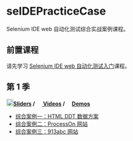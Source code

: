 # seIDEPracticeCase
Selenium IDE web 自动化测试综合实战案例课程。

## 前置课程
请先学习 [Selenium IDE web 自动化测试入门](https://github.com/wangding/courses/tree/master/seleniumIDE)课程。

## 第 1 季

**[<img src="https://raw.githubusercontent.com/wangding/courses/master/images/presentation.png" height="18"/>Sliders](Season01.pptx) / [<img src="https://raw.githubusercontent.com/wangding/courses/master/images/video.png" height="15"> Videos](http://edu.51cto.com/course/course_id-7864.html) / [<img src="https://raw.githubusercontent.com/wangding/courses/master/images/code.png" height="15">Demos](https://github.com/wangding/seIDE/tree/master/)**
- [综合案例一：HTML DDT 数据方案](https://github.com/wangding/seIDE/tree/master/DDT/HTML)
- [综合案例二：ProcessOn 网站](https://github.com/wangding/seIDE/tree/master/ProcessOn)
- [综合案例三：913abc 网站](https://github.com/wangding/seIDE/tree/master/913abc)
